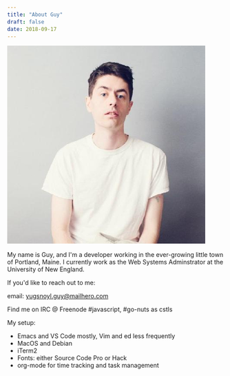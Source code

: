 ```yaml
---
title: "About Guy"
draft: false
date: 2018-09-17
---
```

![me](me.jpg)

My name is Guy, and I'm a developer working in the ever-growing little town of Portland, Maine. I currently work as the Web Systems Adminstrator at the University of New England.

If you'd like to reach out to me:

  email: yugsnoyl.guy@mailhero.com

  Find me on IRC @ Freenode #javascript, #go-nuts as cstls

My setup:

- Emacs and VS Code mostly, Vim and ed less frequently
- MacOS and Debian
- iTerm2
- Fonts: either Source Code Pro or Hack
- org-mode for time tracking and task management
